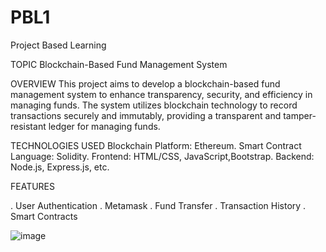 # PBL1
Project Based Learning

TOPIC 
Blockchain-Based Fund Management System

OVERVIEW
This project aims to develop a blockchain-based fund management system to enhance transparency, security, and efficiency in managing funds. The system utilizes blockchain technology to record transactions securely and immutably, providing a transparent and tamper-resistant ledger for managing funds.

TECHNOLOGIES USED
Blockchain Platform: Ethereum.
Smart Contract Language: Solidity.
Frontend: HTML/CSS, JavaScript,Bootstrap.
Backend: Node.js, Express.js, etc.

FEATURES

. User Authentication
. Metamask
. Fund Transfer
. Transaction History
. Smart Contracts

![image](https://github.com/Omkar090804/PBL1/assets/142470834/bfa483d2-31ef-4b4d-ba53-63e153f85190)

